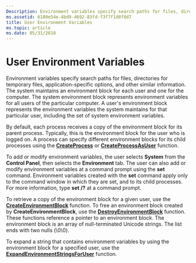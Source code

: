 ```yaml
---
Description: Environment variables specify search paths for files, directories for temporary files, application-specific options, and other similar information.
ms.assetid: 6180e54e-4bd9-4692-83fd-f3f7f1d8f8d7
title: User Environment Variables
ms.topic: article
ms.date: 05/31/2018
---
```


# User Environment Variables

Environment variables specify search paths for files, directories for temporary files, application-specific options, and other similar information. The system maintains an environment block for each user and one for the computer. The system environment block represents environment variables for all users of the particular computer. A user's environment block represents the environment variables the system maintains for that particular user, including the set of system environment variables.

By default, each process receives a copy of the environment block for its parent process. Typically, this is the environment block for the user who is logged on. A process can specify different environment blocks for its child processes using the [**CreateProcess**](https://msdn.microsoft.com/library/ms682425(v=VS.85).aspx) or [**CreateProcessAsUser**](https://msdn.microsoft.com/library/ms682429(v=VS.85).aspx) function.

To add or modify environment variables, the user selects **System** from the **Control Panel**, then selects the **Environment** tab. The user can also add or modify environment variables at a command prompt using the **set** command. Environment variables created with the **set** command apply only to the command window in which they are set, and to its child processes. For more information, type **set /?** at a command prompt.

To retrieve a copy of the environment block for a given user, use the [**CreateEnvironmentBlock**](/windows/desktop/api/Userenv/nf-userenv-createenvironmentblock) function. To free an environment block created by **CreateEnvironmentBlock**, use the [**DestroyEnvironmentBlock**](/windows/desktop/api/Userenv/nf-userenv-destroyenvironmentblock) function. These functions reference a pointer to an environment block. The environment block is an array of null-terminated Unicode strings. The list ends with two nulls (\\0\\0).

To expand a string that contains environment variables by using the environment block for a specified user, use the [**ExpandEnvironmentStringsForUser**](/windows/desktop/api/Userenv/nf-userenv-expandenvironmentstringsforusera) function.

 

 



